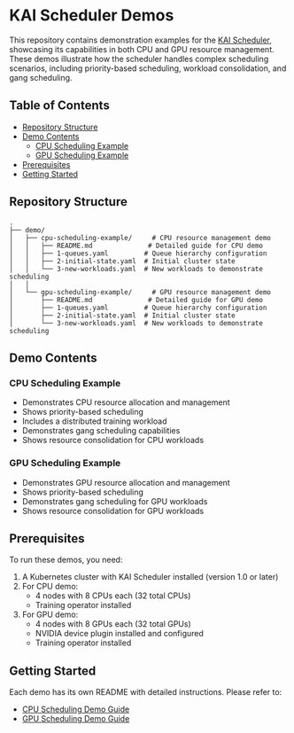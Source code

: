 # KAI Scheduler Demos

This repository contains demonstration examples for the [KAI Scheduler](https://github.com/NVIDIA/KAI-Scheduler), showcasing its capabilities in both CPU and GPU resource management. These demos illustrate how the scheduler handles complex scheduling scenarios, including priority-based scheduling, workload consolidation, and gang scheduling.

## Table of Contents
- [Repository Structure](#repository-structure)
- [Demo Contents](#demo-contents)
  - [CPU Scheduling Example](#cpu-scheduling-example)
  - [GPU Scheduling Example](#gpu-scheduling-example)
- [Prerequisites](#prerequisites)
- [Getting Started](#getting-started)

## Repository Structure

```
.
├── demo/
│   ├── cpu-scheduling-example/     # CPU resource management demo
│   │   ├── README.md              # Detailed guide for CPU demo
│   │   ├── 1-queues.yaml         # Queue hierarchy configuration
│   │   ├── 2-initial-state.yaml  # Initial cluster state
│   │   └── 3-new-workloads.yaml  # New workloads to demonstrate scheduling
│   │
│   └── gpu-scheduling-example/     # GPU resource management demo
│       ├── README.md              # Detailed guide for GPU demo
│       ├── 1-queues.yaml         # Queue hierarchy configuration
│       ├── 2-initial-state.yaml  # Initial cluster state
│       └── 3-new-workloads.yaml  # New workloads to demonstrate scheduling
```

## Demo Contents

### CPU Scheduling Example
- Demonstrates CPU resource allocation and management
- Shows priority-based scheduling
- Includes a distributed training workload
- Demonstrates gang scheduling capabilities
- Shows resource consolidation for CPU workloads

### GPU Scheduling Example
- Demonstrates GPU resource allocation and management
- Shows priority-based scheduling
- Demonstrates gang scheduling for GPU workloads
- Shows resource consolidation for GPU workloads

## Prerequisites

To run these demos, you need:
1. A Kubernetes cluster with KAI Scheduler installed (version 1.0 or later)
2. For CPU demo:
   - 4 nodes with 8 CPUs each (32 total CPUs)
   - Training operator installed
3. For GPU demo:
   - 4 nodes with 8 GPUs each (32 total GPUs)
   - NVIDIA device plugin installed and configured
   - Training operator installed

## Getting Started

Each demo has its own README with detailed instructions. Please refer to:
- [CPU Scheduling Demo Guide](demo/cpu-scheduling-example/README.md)
- [GPU Scheduling Demo Guide](demo/gpu-scheduling-example/README.md)

